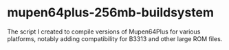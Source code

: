 # mupen64plus-256mb-buildsystem
The script I created to compile versions of Mupen64Plus for various platforms, notably adding compatibility for B3313 and other large ROM files.
